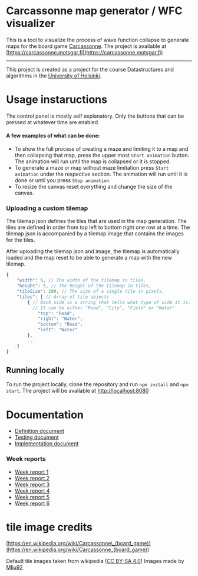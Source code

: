# Carcassonne map generator / WFC visualizer

This is a tool to visualize the process of wave function collapse to generate maps for the board game [Carcassonne](<https://en.wikipedia.org/wiki/Carcassonne_(board_game)>).
The project is available at [https://carcassonne.motsgar.fi](https://carcassonne.motsgar.fi)

---

This project is created as a project for the course Datastructures and algorithms in the [University of Helsinki](https://www.helsinki.fi/en).

# Usage instaructions

The control panel is mostly self explanatory. Only the buttons that can be pressed at whatever time are enabled.

#### A few examples of what can be done:

-   To show the full process of creating a maze and limiting it to a map and then collapsing that map, press the upper most `Start animation` button. The animation will run until the map is collapsed or it is stopped.
-   To generate a maze or map without maze limitation press `Start animation` under the respective section. The animation will run until it is done or until you press `Stop animation`.
-   To resize the canvas reset everything and change the size of the canvas.

### Uploading a custom tilemap

The tilemap json defines the tiles that are used in the map generation. The tiles are defined in order from top left to bottom right one row at a time. The tilemap json is accompanied by a tilemap image that contains the images for the tiles.

After uploading the tilemap json and image, the tilemap is automatically loaded and the map reset to be able to generate a map with the new tilemap.

```js
{
    "width": 6, // The width of the tilemap in tiles,
    "height": 5, // The height of the tilemap in tiles,
    "tileSize": 200, // The size of a single tile in pixels,
    "tiles": [ // Array of tile objects
        { // Each side is a string that tells what type of side it is.
          // It can be either "Road", "City", "Field" or "Water"
            "top": "Road",
            "right": "Water",
            "bottom": "Road",
            "left": "Water"
        },
        ...
    ]
}
```

## Running locally

To run the project locally, clone the repository and run `npm install` and `npm start`. The project will be available at [http://localhost:8080](http://localhost:8080)

# Documentation

-   [Definition document](./documentation/definition-document.md)
-   [Testing document](./documentation/testing-document.md)
-   [Implementation document](./documentation/implementation-document.md)

### Week reports

-   [Week report 1](./documentation/week-report-1.md)
-   [Week report 2](./documentation/week-report-2.md)
-   [Week report 3](./documentation/week-report-3.md)
-   [Week report 4](./documentation/week-report-4.md)
-   [Week report 5](./documentation/week-report-5.md)
-   [Week report 6](./documentation/week-report-6.md)

# tile image credits

[https://en.wikipedia.org/wiki/Carcassonne\_(board_game)](<https://en.wikipedia.org/wiki/Carcassonne_(board_game)>)

Default tile images taken from wikipedia ([CC BY-SA 4.0](https://creativecommons.org/licenses/by-sa/4.0/))
Images made by [Mliu92](https://commons.wikimedia.org/wiki/User:Mliu92)
